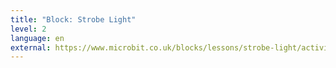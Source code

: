 ```yaml
---
title: "Block: Strobe Light"
level: 2
language: en
external: https://www.microbit.co.uk/blocks/lessons/strobe-light/activity
---
```

